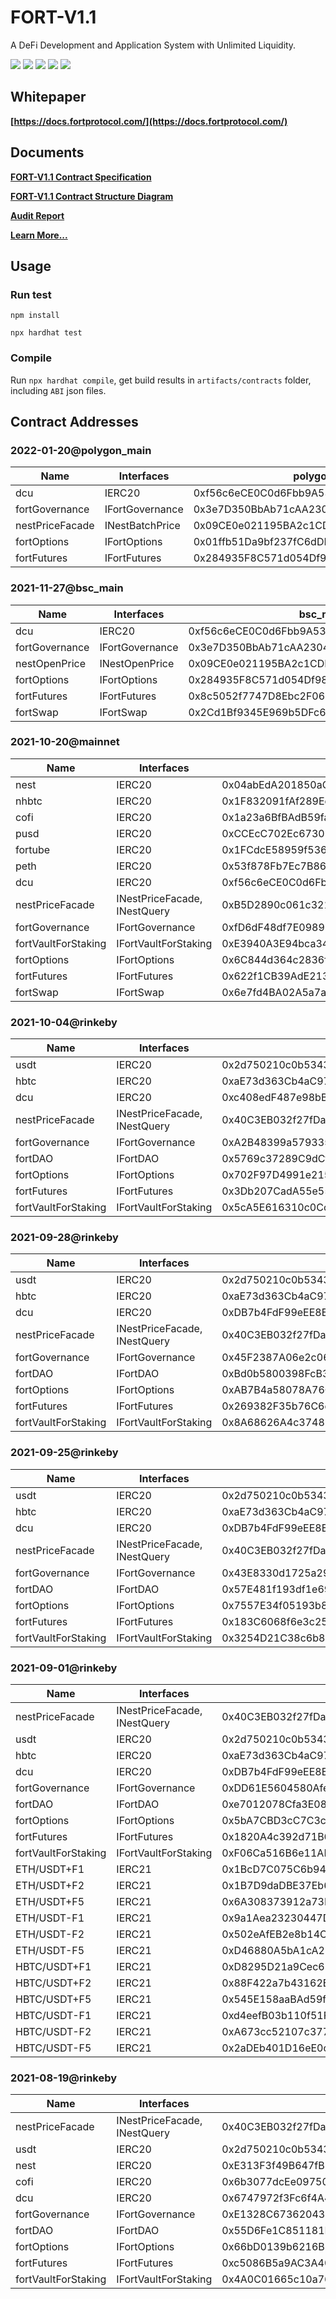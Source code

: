# FORT-V1.1

A DeFi Development and Application System with Unlimited Liquidity.

![](https://img.shields.io/github/issues/FORT-Protocol/FORT-V1.1)
![](https://img.shields.io/github/forks/FORT-Protocol/FORT-V1.1)
![](https://img.shields.io/github/stars/FORT-Protocol/FORT-V1.1)
![](https://img.shields.io/github/license/FORT-Protocol/FORT-V1.1)
![](https://img.shields.io/twitter/url?url=https%3A%2F%2Fgithub.com%2FFORT-Protocol%2FFORT-V1.1)

## Whitepaper

**[https://docs.fortprotocol.com/](https://docs.fortprotocol.com/)**

## Documents

**[FORT-V1.1 Contract Specification](docs/IHedgeOptions.md)**

**[FORT-V1.1 Contract Structure Diagram](docs/structure.svg)**

**[Audit Report](https://www.certik.com/projects/fort)**

**[Learn More...](https://fortprotocol.com/)**

## Usage

### Run test

```shell
npm install

npx hardhat test
```

### Compile

Run `npx hardhat compile`, get build results in `artifacts/contracts` folder, including `ABI` json files.

## Contract Addresses

### 2022-01-20@polygon_main
| Name | Interfaces | polygon_main |
| ---- | ---- | ---- |
| dcu | IERC20 | 0xf56c6eCE0C0d6Fbb9A53282C0DF71dBFaFA933eF |
| fortGovernance | IFortGovernance | 0x3e7D350BbAb71cAA2304e979aa6Af007EF5ECcB8 |
| nestPriceFacade | INestBatchPrice | 0x09CE0e021195BA2c1CDE62A8B187abf810951540 |
| fortOptions | IFortOptions | 0x01ffb51Da9bf237fC6dDB7940dd7Edc859dBFE82 |
| fortFutures | IFortFutures | 0x284935F8C571d054Df98eDA8503ea13cde5fd8Cc |

### 2021-11-27@bsc_main
| Name | Interfaces | bsc_main |
| ---- | ---- | ---- |
| dcu | IERC20 | 0xf56c6eCE0C0d6Fbb9A53282C0DF71dBFaFA933eF |
| fortGovernance | IFortGovernance | 0x3e7D350BbAb71cAA2304e979aa6Af007EF5ECcB8 |
| nestOpenPrice | INestOpenPrice | 0x09CE0e021195BA2c1CDE62A8B187abf810951540 |
| fortOptions | IFortOptions | 0x284935F8C571d054Df98eDA8503ea13cde5fd8Cc |
| fortFutures | IFortFutures | 0x8c5052f7747D8Ebc2F069286416b6aE8Ad3Cc149 |
| fortSwap | IFortSwap | 0x2Cd1Bf9345E969b5DFc6D88000475aD6d487363A |

### 2021-10-20@mainnet
| Name | Interfaces | mainnet |
| ---- | ---- | ---- |
| nest | IERC20 | 0x04abEdA201850aC0124161F037Efd70c74ddC74C |
| nhbtc | IERC20 | 0x1F832091fAf289Ed4f50FE7418cFbD2611225d46 |
| cofi | IERC20 | 0x1a23a6BfBAdB59fa563008c0fB7cf96dfCF34Ea1 |
| pusd | IERC20 | 0xCCEcC702Ec67309Bc3DDAF6a42E9e5a6b8Da58f0 |
| fortube | IERC20 | 0x1FCdcE58959f536621d76f5b7FfB955baa5A672F |
| peth | IERC20 | 0x53f878Fb7Ec7B86e4F9a0CB1E9a6c89C0555FbbD |
| dcu | IERC20 | 0xf56c6eCE0C0d6Fbb9A53282C0DF71dBFaFA933eF |
| nestPriceFacade | INestPriceFacade, INestQuery | 0xB5D2890c061c321A5B6A4a4254bb1522425BAF0A |
| fortGovernance | IFortGovernance | 0xfD6dF48df7E0989355B23f200d0D454b9101d17D |
| fortVaultForStaking | IFortVaultForStaking | 0xE3940A3E94bca34B9175d156a5E9C5728dFE922F |
| fortOptions | IFortOptions | 0x6C844d364c2836f2111891111F25C7a24da976A9 |
| fortFutures | IFortFutures | 0x622f1CB39AdE2131061C68E61334D41321033ab4 |
| fortSwap | IFortSwap | 0x6e7fd4BA02A5a7a75Ea3CcE37e221dC144D606Dd |

### 2021-10-04@rinkeby
| Name | Interfaces | rinkeby |
| ---- | ---- | ---- |
| usdt | IERC20 | 0x2d750210c0b5343a0b79beff8F054C9add7d2411 |
| hbtc | IERC20 | 0xaE73d363Cb4aC97734E07e48B01D0a1FF5D1190B |
| dcu | IERC20 | 0xc408edF487e98bB932eD4A8983038FF19352eDbd |
| nestPriceFacade | INestPriceFacade, INestQuery | 0x40C3EB032f27fDa7AdcF1B753c75B84e27f26838 |
| fortGovernance | IFortGovernance | 0xA2B48399a579335eF7D410B9C0B50E59E126C48a |
| fortDAO | IFortDAO | 0x5769c37289C9dCfe1AD141773a9ED5aA89c2e069 |
| fortOptions | IFortOptions | 0x702F97D4991e2155576548989fEdEE3971705465 |
| fortFutures | IFortFutures | 0x3Db207CadA55e556ab7A8534A7a6aD9EFfc27B01 |
| fortVaultForStaking | IFortVaultForStaking | 0x5cA5E616310c0Cca41B7E4329021C17a5a79a0F1 |

### 2021-09-28@rinkeby
| Name | Interfaces | rinkeby |
| ---- | ---- | ---- |
| usdt | IERC20 | 0x2d750210c0b5343a0b79beff8F054C9add7d2411 |
| hbtc | IERC20 | 0xaE73d363Cb4aC97734E07e48B01D0a1FF5D1190B |
| dcu | IERC20 | 0xDB7b4FdF99eEE8E4Cb8373630c923c51c1275382 |
| nestPriceFacade | INestPriceFacade, INestQuery | 0x40C3EB032f27fDa7AdcF1B753c75B84e27f26838 |
| fortGovernance | IFortGovernance | 0x45F2387A06e2c0659c5aA757c3421e26398c1c35 |
| fortDAO | IFortDAO | 0xBd0b5800398FcB35a11e45291B28E7f32c1D435D |
| fortOptions | IFortOptions | 0xAB7B4a58078A76CEBd3f9DeB7cf308C34AAb71F2 |
| fortFutures | IFortFutures | 0x269382F35b76C6d7C30980A9E835D7e6831e0D84 |
| fortVaultForStaking | IFortVaultForStaking | 0x8A68626A4c37481b4941f9a4137C94FDa41e9D91 |

### 2021-09-25@rinkeby
| Name | Interfaces | rinkeby |
| ---- | ---- | ---- |
| usdt | IERC20 | 0x2d750210c0b5343a0b79beff8F054C9add7d2411 |
| hbtc | IERC20 | 0xaE73d363Cb4aC97734E07e48B01D0a1FF5D1190B |
| dcu | IERC20 | 0xDB7b4FdF99eEE8E4Cb8373630c923c51c1275382 |
| nestPriceFacade | INestPriceFacade, INestQuery | 0x40C3EB032f27fDa7AdcF1B753c75B84e27f26838 |
| fortGovernance | IFortGovernance | 0x43E8330d1725a2978122B49d41197e7Dc073cdf1 |
| fortDAO | IFortDAO | 0x57E481f193df1e69639171506b2c38136e53B7d1 |
| fortOptions | IFortOptions | 0x7557E34f05193b8Ee1edC1A4c0d4f8A158D1Ab61 |
| fortFutures | IFortFutures | 0x183C6068f6e3c25912f0D054e2cC34D11f217f50 |
| fortVaultForStaking | IFortVaultForStaking | 0x3254D21C38c6b8ea4A256A5B474622852F8B6d2A |

### 2021-09-01@rinkeby
| Name | Interfaces | rinkeby |
| ---- | ---- | ---- |
| nestPriceFacade | INestPriceFacade, INestQuery | 0x40C3EB032f27fDa7AdcF1B753c75B84e27f26838 |
| usdt | IERC20 | 0x2d750210c0b5343a0b79beff8F054C9add7d2411 |
| hbtc | IERC20 | 0xaE73d363Cb4aC97734E07e48B01D0a1FF5D1190B |
| dcu | IERC20 | 0xDB7b4FdF99eEE8E4Cb8373630c923c51c1275382 |
| fortGovernance | IFortGovernance | 0xDD61E5604580AfeEe202d533eefE688091b8127e |
| fortDAO | IFortDAO | 0xe7012078Cfa3E083d3Fe7B79bA4d8913Be48362F |
| fortOptions | IFortOptions | 0x5bA7CBD3cC7C3ced0f94FC3CFd331260569E19Ca |
| fortFutures | IFortFutures | 0x1820A4c392d71B65C3C32c1a6E8d94A3FB785fae |
| fortVaultForStaking | IFortVaultForStaking | 0xF06Ca516B6e11AB7843FB0B1a7eECBf0e57B3B64 |
| ETH/USDT+F1 | IERC21 | 0x1BcD7C075C6b94ef4D6a1aEE4496828d61B5f5F1 |
| ETH/USDT+F2 | IERC21 | 0x1B7D9daDBE37Eb6dF32c8682Ee3090b630D24F3e |
| ETH/USDT+F5 | IERC21 | 0x6A308373912a73Fe17AB40637061A5eeeDD16975 |
| ETH/USDT-F1 | IERC21 | 0x9a1Aea23230447Da01E66Caa9D0D96c039805f89 |
| ETH/USDT-F2 | IERC21 | 0x502eAfEB2e8b14C22118e0F5a15427Edc4D3B2bB |
| ETH/USDT-F5 | IERC21 | 0xD46880A5bA1cA2167D71582d8f2D5acdB441aBD5 |
| HBTC/USDT+F1 | IERC21 | 0xD8295D21a9Cec684eC05BAbBECe5c3AAB30eC46D |
| HBTC/USDT+F2 | IERC21 | 0x88F422a7b43162BB106ce84D33f6252B838f7567 |
| HBTC/USDT+F5 | IERC21 | 0x545E158aaBAd59fd487eEf7edaA12c776868E83B |
| HBTC/USDT-F1 | IERC21 | 0xd4eefB03b110f51FD7E28D728CF24BCA067D77EC |
| HBTC/USDT-F2 | IERC21 | 0xA673cc52107c377F2701e7B5dC0aEffAc125a300 |
| HBTC/USDT-F5 | IERC21 | 0x2aDEb401D16eE0c102a6358Bb15570330Ac49075 |

### 2021-08-19@rinkeby
| Name | Interfaces | rinkeby |
| ---- | ---- | ---- |
| nestPriceFacade | INestPriceFacade, INestQuery | 0x40C3EB032f27fDa7AdcF1B753c75B84e27f26838 |
| usdt | IERC20 |  0x2d750210c0b5343a0b79beff8F054C9add7d2411 |
| nest | IERC20 |  0xE313F3f49B647fBEDDC5F2389Edb5c93CBf4EE25 |
| cofi | IERC20 |  0x6b3077dcEe0975017BDd1a7eA9E12d3D9F398695 |
| dcu | IERC20 |  0x6747972f3Fc6f4A4fC9c8a1fF4C2899dc83c4DF7 |
| fortGovernance | IFortGovernance | 0xE1328C673620433e0c1847e5BfB698DbCED9688b |
| fortDAO | IFortDAO | 0x55D6Fe1C851181F5C1779Bf04822675Ae144b38F |
| fortOptions | IFortOptions | 0x66bD0139b6216B740820a54a71a2CDFf2070e76B |
| fortFutures | IFortFutures | 0xc5086B5a9AC3A4036416690E382AbD7808DC307c |
| fortVaultForStaking | IFortVaultForStaking | 0x4A0C01665c10a7635fB33BCC45198dfC2f31db0C |